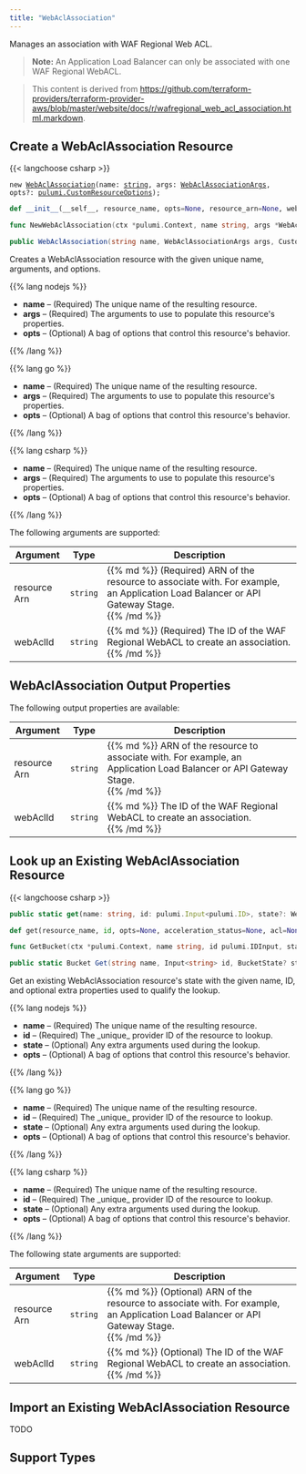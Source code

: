 ```yaml
---
title: "WebAclAssociation"
---
```


<!-- WARNING: this file was generated by the Pulumi Terraform Bridge (tfgen) Tool. -->
<!-- Do not edit by hand unless you're certain you know what you are doing! -->

<style>
  table td p { margin-top: 0; margin-bottom: 0; }
</style>

Manages an association with WAF Regional Web ACL.

> **Note:** An Application Load Balancer can only be associated with one WAF Regional WebACL.

> This content is derived from https://github.com/terraform-providers/terraform-provider-aws/blob/master/website/docs/r/wafregional_web_acl_association.html.markdown.


## Create a WebAclAssociation Resource

{{< langchoose csharp >}}

<div class="highlight"><pre class="chroma"><code class="language-typescript" data-lang="typescript"><span class="k">new</span> <span class="nx"><a href=/docs/reference/pkg/nodejs/pulumi/aws/s3/#WebAclAssociation>WebAclAssociation</a></span><span class="p">(</span><span class="nx">name</span>: <span class="kt"><a href=https://developer.mozilla.org/en-US/docs/Web/JavaScript/Reference/Global_Objects/String>string</a></span><span class="p">,</span> <span class="nx">args</span>: <span class="kt"><a href=/docs/reference/pkg/nodejs/pulumi/aws/s3/#WebAclAssociationArgs>WebAclAssociationArgs</a></span><span class="p">,</span> <span class="nx">opts?</span>: <span class="kt"><a href=/docs/reference/pkg/nodejs/pulumi/pulumi/#CustomResourceOptions>pulumi.CustomResourceOptions</a></span><span class="p">);</span></code></pre></div>

```python
def __init__(__self__, resource_name, opts=None, resource_arn=None, web_acl_id=None, __props__=None)
```

```go
func NewWebAclAssociation(ctx *pulumi.Context, name string, args *WebAclAssociationArgs, opts ...pulumi.ResourceOption) (*WebAclAssociation, error)

```

```csharp
public WebAclAssociation(string name, WebAclAssociationArgs args, CustomResourceOptions? options = null)

```

Creates a WebAclAssociation resource with the given unique name, arguments, and options.

{{% lang nodejs %}}
<ul class="pl-10">
    <li><strong>name</strong> &ndash; (Required) The unique name of the resulting resource.</li>
    <li><strong>args</strong> &ndash; (Required) The arguments to use to populate this resource's properties.</li>
    <li><strong>opts</strong> &ndash; (Optional) A bag of options that control this resource's behavior.</li>
</ul>
{{% /lang %}}

{{% lang go %}}
<ul class="pl-10">
    <li><strong>name</strong> &ndash; (Required) The unique name of the resulting resource.</li>
    <li><strong>args</strong> &ndash; (Required) The arguments to use to populate this resource's properties.</li>
    <li><strong>opts</strong> &ndash; (Optional) A bag of options that control this resource's behavior.</li>
</ul>
{{% /lang %}}

{{% lang csharp %}}
<ul class="pl-10">
    <li><strong>name</strong> &ndash; (Required) The unique name of the resulting resource.</li>
    <li><strong>args</strong> &ndash; (Required) The arguments to use to populate this resource's properties.</li>
    <li><strong>opts</strong> &ndash; (Optional) A bag of options that control this resource's behavior.</li>
</ul>
{{% /lang %}}

The following arguments are supported:

<table class="ml-6">
    <thead>
        <tr>
            <th>Argument</th>
            <th>Type</th>
            <th>Description</th>
        </tr>
    </thead>
    <tbody>
        <tr>
            <td class="align-top">resource<wbr>Arn</td>
            <td class="align-top"><code>string</code></td>
            <td class="align-top">{{% md %}}
(Required) ARN of the resource to associate with. For example, an Application Load Balancer or API Gateway Stage.

{{% /md %}}</td>
        </tr>
        <tr>
            <td class="align-top">web<wbr>Acl<wbr>Id</td>
            <td class="align-top"><code>string</code></td>
            <td class="align-top">{{% md %}}
(Required) The ID of the WAF Regional WebACL to create an association.

{{% /md %}}</td>
        </tr>
    </tbody>
</table>

## WebAclAssociation Output Properties

The following output properties are available:

<table class="ml-6">
    <thead>
        <tr>
            <th>Argument</th>
            <th>Type</th>
            <th>Description</th>
        </tr>
    </thead>
    <tbody>
        <tr>
            <td class="align-top">resource<wbr>Arn</td>
            <td class="align-top"><code>string</code></td>
            <td class="align-top">{{% md %}}
ARN of the resource to associate with. For example, an Application Load Balancer or API Gateway Stage.

{{% /md %}}</td>
        </tr>
        <tr>
            <td class="align-top">web<wbr>Acl<wbr>Id</td>
            <td class="align-top"><code>string</code></td>
            <td class="align-top">{{% md %}}
The ID of the WAF Regional WebACL to create an association.

{{% /md %}}</td>
        </tr>
    </tbody>
</table>

## Look up an Existing WebAclAssociation Resource

{{< langchoose csharp >}}

```typescript
public static get(name: string, id: pulumi.Input<pulumi.ID>, state?: WebAclAssociationState, opts?: pulumi.CustomResourceOptions): WebAclAssociation;
```

```python
def get(resource_name, id, opts=None, acceleration_status=None, acl=None, arn=None, bucket=None, bucket_domain_name=None, bucket_prefix=None, bucket_regional_domain_name=None, cors_rules=None, force_destroy=None, hosted_zone_id=None, lifecycle_rules=None, loggings=None, object_lock_configuration=None, policy=None, region=None, replication_configuration=None, request_payer=None, server_side_encryption_configuration=None, tags=None, versioning=None, website=None, website_domain=None, website_endpoint=None)
```

```go
func GetBucket(ctx *pulumi.Context, name string, id pulumi.IDInput, state *BucketState, opts ...pulumi.ResourceOption) (*Bucket, error)
```

```csharp
public static Bucket Get(string name, Input<string> id, BucketState? state = null, CustomResourceOptions? options = null);
```

Get an existing WebAclAssociation resource's state with the given name, ID, and optional extra
properties used to qualify the lookup.

{{% lang nodejs %}}
<ul class="pl-10">
    <li><strong>name</strong> &ndash; (Required) The unique name of the resulting resource.</li>
    <li><strong>id</strong> &ndash; (Required) The _unique_ provider ID of the resource to lookup.</li>
    <li><strong>state</strong> &ndash; (Optional) Any extra arguments used during the lookup.</li>
    <li><strong>opts</strong> &ndash; (Optional) A bag of options that control this resource's behavior.</li>
</ul>
{{% /lang %}}

{{% lang go %}}
<ul class="pl-10">
    <li><strong>name</strong> &ndash; (Required) The unique name of the resulting resource.</li>
    <li><strong>id</strong> &ndash; (Required) The _unique_ provider ID of the resource to lookup.</li>
    <li><strong>state</strong> &ndash; (Optional) Any extra arguments used during the lookup.</li>
    <li><strong>opts</strong> &ndash; (Optional) A bag of options that control this resource's behavior.</li>
</ul>
{{% /lang %}}

{{% lang csharp %}}
<ul class="pl-10">
    <li><strong>name</strong> &ndash; (Required) The unique name of the resulting resource.</li>
    <li><strong>id</strong> &ndash; (Required) The _unique_ provider ID of the resource to lookup.</li>
    <li><strong>state</strong> &ndash; (Optional) Any extra arguments used during the lookup.</li>
    <li><strong>opts</strong> &ndash; (Optional) A bag of options that control this resource's behavior.</li>
</ul>
{{% /lang %}}

The following state arguments are supported:

<table class="ml-6">
    <thead>
        <tr>
            <th>Argument</th>
            <th>Type</th>
            <th>Description</th>
        </tr>
    </thead>
    <tbody>
        <tr>
            <td class="align-top">resource<wbr>Arn</td>
            <td class="align-top"><code>string</code></td>
            <td class="align-top">{{% md %}}
(Optional) ARN of the resource to associate with. For example, an Application Load Balancer or API Gateway Stage.

{{% /md %}}</td>
        </tr>
        <tr>
            <td class="align-top">web<wbr>Acl<wbr>Id</td>
            <td class="align-top"><code>string</code></td>
            <td class="align-top">{{% md %}}
(Optional) The ID of the WAF Regional WebACL to create an association.

{{% /md %}}</td>
        </tr>
    </tbody>
</table>

## Import an Existing WebAclAssociation Resource

TODO

## Support Types

